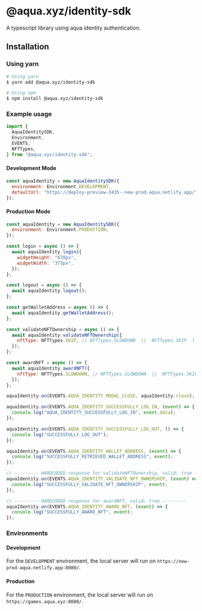 # @aqua.xyz/identity-sdk

A typescript library using aqua identity authentication.

## Installation

### Using yarn

```sh
# Using yarn
$ yarn add @aqua.xyz/identity-sdk

# Using npm
$ npm install @aqua.xyz/identity-sdk
```

### Example usage

```js
import {
  AquaIdentitySDK,
  Environment,
  EVENTS,
  NFTTypes,
} from "@aqua.xyz/identity-sdk";

```
#### Development Mode
```js
const aquaIdentity = new AquaIdentitySDK({
  environment: Environment.DEVELOPMENT,
  defaultUrl: "https://deploy-preview-3435--new-prod-aqua.netlify.app/", // Optional, but required for alpha build
});
```

#### Production Mode
```js
const aquaIdentity = new AquaIdentitySDK({
  environment: Environment.PRODUCTION,
});
```

```js
const login = async () => {
  await aquaIdentity.login({
    widgetHeight: "670px",
    widgetWidth: "373px",
  });
};

const logout = async () => {
  await aquaIdentity.logout();
};

const getWalletAddress = async () => {
  await aquaIdentity.getWalletAddress();
};

const validateNFTOwnership = async () => {
  await aquaIdentity.validateNFTOwnership({
    nftType: NFTTypes.SKIP, // NFTTypes.SLOWDOWN  ||  NFTTypes.SKIP  || NFTType.REDO
  });
};

const awardNFT = async () => {
  await aquaIdentity.awardNFT({
    nftType: NFTTypes.SLOWDOWN, // NFTTypes.SLOWDOWN  ||  NFTTypes.SKIP  || NFTType.REDO
  });
};

aquaIdentity.on(EVENTS.AQUA_IDENTITY_MODAL_CLOSE, aquaIdentity.close);

aquaIdentity.on(EVENTS.AQUA_IDENTITY_SUCCESSFULLY_LOG_IN, (event) => {
  console.log("AQUA_IDENTITY_SUCCESSFULLY_LOG_IN", event.data);
});

aquaIdentity.on(EVENTS.AQUA_IDENTITY_SUCCESSFULLY_LOG_OUT, () => {
  console.log("SUCCESSFULLY_LOG_OUT");
});

aquaIdentity.on(EVENTS.AQUA_IDENTITY_WALLET_ADDRESS, (event) => {
  console.log("SUCCESSFULLY_RETRIEVED_WALLET_ADDRESS", event);
});

// --------- HARDCODED response for validateNFTOwnership, valid: true ---------
aquaIdentity.on(EVENTS.AQUA_IDENTITY_VALIDATE_NFT_OWNERSHIP, (event) => {
  console.log("SUCCESSFULLY_VALIDATE_NFT_OWNERSHIP", event);
});

// --------- HARDCODED response for awardNFT, valid: true ---------
aquaIdentity.on(EVENTS.AQUA_IDENTITY_AWARD_NFT, (event) => {
  console.log("SUCCESSFULLY_AWARD_NFT", event);
});
```

### Environments

#### Development

For the `DEVELOPMENT` environment, the local server will run on `https://new-prod-aqua.netlify.app:8080/`.

#### Production
For the `PRODUCTION` environment, the local server will run on `https://games.aqua.xyz:8080/`.

